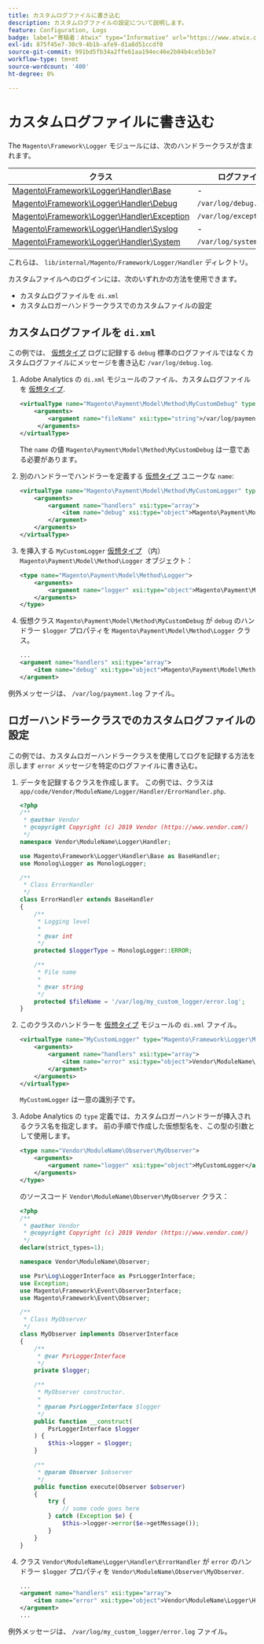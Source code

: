 ```yaml
---
title: カスタムログファイルに書き込む
description: カスタムログファイルの設定について説明します。
feature: Configuration, Logs
badge: label="寄稿者：Atwix" type="Informative" url="https://www.atwix.com/" tooltip="Atwix"
exl-id: 875f45e7-30c9-4b1b-afe9-d1a8d51ccdf0
source-git-commit: 991bd5fb34a2ffe61aa194ec46e2b04b4ce5b3e7
workflow-type: tm+mt
source-wordcount: '400'
ht-degree: 0%

---
```


# カスタムログファイルに書き込む

The `Magento\Framework\Logger` モジュールには、次のハンドラークラスが含まれます。

| クラス | ログファイル |
| ----- | -------- |
| [Magento\Framework\Logger\Handler\Base][base] | - |
| [Magento\Framework\Logger\Handler\Debug][debug] | `/var/log/debug.log` |
| [Magento\Framework\Logger\Handler\Exception][exception] | `/var/log/exception.log` |
| [Magento\Framework\Logger\Handler\Syslog][syslog] | - |
| [Magento\Framework\Logger\Handler\System][system] | `/var/log/system.log` |

これらは、 `lib/internal/Magento/Framework/Logger/Handler` ディレクトリ。

カスタムファイルへのログインには、次のいずれかの方法を使用できます。

- カスタムログファイルを `di.xml`
- カスタムロガーハンドラークラスでのカスタムファイルの設定

## カスタムログファイルを `di.xml`

この例では、 [仮想タイプ](https://developer.adobe.com/commerce/php/development/build/dependency-injection-file/#virtual-types) ログに記録する `debug` 標準のログファイルではなくカスタムログファイルにメッセージを書き込む `/var/log/debug.log`.

1. Adobe Analytics の `di.xml` モジュールのファイル、カスタムログファイルを [仮想タイプ](https://developer.adobe.com/commerce/php/development/build/dependency-injection-file/#virtual-types).

   ```xml
   <virtualType name="Magento\Payment\Model\Method\MyCustomDebug" type="Magento\Framework\Logger\Handler\Base">
       <arguments>
           <argument name="fileName" xsi:type="string">/var/log/payment.log</argument>
        </arguments>
   </virtualType>
   ```

   The `name` の値 `Magento\Payment\Model\Method\MyCustomDebug` は一意である必要があります。

1. 別のハンドラーでハンドラーを定義する [仮想タイプ](https://developer.adobe.com/commerce/php/development/build/dependency-injection-file/#virtual-types) ユニークな `name`:

   ```xml
   <virtualType name="Magento\Payment\Model\Method\MyCustomLogger" type="Magento\Framework\Logger\Monolog">
       <arguments>
           <argument name="handlers" xsi:type="array">
               <item name="debug" xsi:type="object">Magento\Payment\Model\Method\MyCustomDebug</item>
           </argument>
       </arguments>
   </virtualType>
   ```

1. を挿入する `MyCustomLogger` [仮想タイプ](https://developer.adobe.com/commerce/php/development/build/dependency-injection-file/#virtual-types) （内） `Magento\Payment\Model\Method\Logger` オブジェクト：

   ```xml
   <type name="Magento\Payment\Model\Method\Logger">
       <arguments>
           <argument name="logger" xsi:type="object">Magento\Payment\Model\Method\MyCustomLogger</argument>
       </arguments>
   </type>
   ```

1. 仮想クラス `Magento\Payment\Model\Method\MyCustomDebug` が `debug` のハンドラー `$logger` プロパティを `Magento\Payment\Model\Method\Logger` クラス。

   ```xml
   ...
   <argument name="handlers" xsi:type="array">
       <item name="debug" xsi:type="object">Magento\Payment\Model\Method\MyCustomDebug</item>
   </argument>
   ```

例外メッセージは、 `/var/log/payment.log` ファイル。

## ロガーハンドラークラスでのカスタムログファイルの設定

この例では、カスタムロガーハンドラークラスを使用してログを記録する方法を示します `error` メッセージを特定のログファイルに書き込む。

1. データを記録するクラスを作成します。 この例では、クラスは `app/code/Vendor/ModuleName/Logger/Handler/ErrorHandler.php`.

   ```php
   <?php
   /**
    * @author Vendor
    * @copyright Copyright (c) 2019 Vendor (https://www.vendor.com/)
    */
   namespace Vendor\ModuleName\Logger\Handler;
   
   use Magento\Framework\Logger\Handler\Base as BaseHandler;
   use Monolog\Logger as MonologLogger;
   
   /**
    * Class ErrorHandler
    */
   class ErrorHandler extends BaseHandler
   {
       /**
        * Logging level
        *
        * @var int
        */
       protected $loggerType = MonologLogger::ERROR;
   
       /**
        * File name
        *
        * @var string
        */
       protected $fileName = '/var/log/my_custom_logger/error.log';
   }
   ```

1. このクラスのハンドラーを [仮想タイプ](https://developer.adobe.com/commerce/php/development/build/dependency-injection-file/#virtual-types) モジュールの `di.xml` ファイル。

   ```xml
   <virtualType name="MyCustomLogger" type="Magento\Framework\Logger\Monolog">
       <arguments>
           <argument name="handlers" xsi:type="array">
               <item name="error" xsi:type="object">Vendor\ModuleName\Logger\Handler\ErrorHandler</item>
           </argument>
       </arguments>
   </virtualType>
   ```

   `MyCustomLogger` は一意の識別子です。

1. Adobe Analytics の `type` 定義では、カスタムロガーハンドラーが挿入されるクラス名を指定します。 前の手順で作成した仮想型名を、この型の引数として使用します。

   ```xml
   <type name="Vendor\ModuleName\Observer\MyObserver">
       <arguments>
           <argument name="logger" xsi:type="object">MyCustomLogger</argument>
       </arguments>
   </type>
   ```

   のソースコード `Vendor\ModuleName\Observer\MyObserver` クラス：

   ```php
   <?php
   /**
    * @author Vendor
    * @copyright Copyright (c) 2019 Vendor (https://www.vendor.com/)
    */
   declare(strict_types=1);
   
   namespace Vendor\ModuleName\Observer;
   
   use Psr\Log\LoggerInterface as PsrLoggerInterface;
   use Exception;
   use Magento\Framework\Event\ObserverInterface;
   use Magento\Framework\Event\Observer;
   
   /**
    * Class MyObserver
    */
   class MyObserver implements ObserverInterface
   {
       /**
        * @var PsrLoggerInterface
        */
       private $logger;
   
       /**
        * MyObserver constructor.
        *
        * @param PsrLoggerInterface $logger
        */
       public function __construct(
           PsrLoggerInterface $logger
       ) {
           $this->logger = $logger;
       }
   
       /**
        * @param Observer $observer
        */
       public function execute(Observer $observer)
       {
           try {
               // some code goes here
           } catch (Exception $e) {
               $this->logger->error($e->getMessage());
           }
       }
   }
   ```

1. クラス `Vendor\ModuleName\Logger\Handler\ErrorHandler` が `error` のハンドラー `$logger` プロパティを `Vendor\ModuleName\Observer\MyObserver`.

   ```xml
   ...
   <argument name="handlers" xsi:type="array">
       <item name="error" xsi:type="object">Vendor\ModuleName\Logger\Handler\ErrorHandler</item>
   </argument>
   ...
   ```

例外メッセージは、 `/var/log/my_custom_logger/error.log` ファイル。

<!-- link definitions -->

[base]: https://github.com/magento/magento2/blob/2.4/lib/internal/Magento/Framework/Logger/Handler/Base.php
[debug]: https://github.com/magento/magento2/blob/2.4/lib/internal/Magento/Framework/Logger/Handler/Debug.php
[exception]: https://github.com/magento/magento2/blob/2.4/lib/internal/Magento/Framework/Logger/Handler/Exception.php
[syslog]: https://github.com/magento/magento2/blob/2.4/lib/internal/Magento/Framework/Logger/Handler/Syslog.php
[system]: https://github.com/magento/magento2/blob/2.4/lib/internal/Magento/Framework/Logger/Handler/System.php
